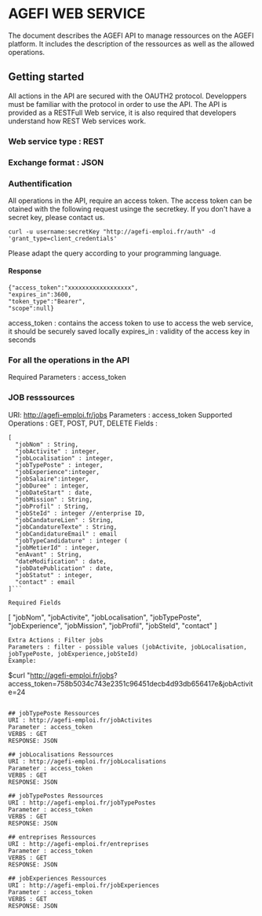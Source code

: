# AGEFI WEB SERVICE 
The document describes the AGEFI API to manage ressources on the AGEFI platform. It includes the description of the ressources as well as the allowed operations. 

## Getting started

All actions in the API are secured with the OAUTH2 protocol. Developpers must be familiar with the protocol in order to use the API. The API is provided as a RESTFull Web service, it is also required that developers understand how REST Web services work. 

### Web service type : REST
### Exchange format : JSON 

### Authentification

All operations in the API, require an access token. The access token can be otained with the following request usinge the secretkey. If you don't have a secret key, please contact us.  

```
curl -u username:secretKey "http://agefi-emploi.fr/auth" -d
'grant_type=client_credentials'
```
Please adapt the query according to your programming language. 

#### Response
```
{"access_token":"xxxxxxxxxxxxxxxxxx",
"expires_in":3600,
"token_type":"Bearer",
"scope":null}
```
access_token : contains the access token to use to access the web service, it should be securely saved locally
expires_in : validity of the access key in seconds

### For all the operations in the API 
Required Parameters : access_token


### JOB resssources
URI: http://agefi-emploi.fr/jobs
Parameters : access_token
Supported Operations : GET, POST, PUT, DELETE 
Fields : 
```
[
  "jobNom" : String,
  "jobActivite" : integer,
  "jobLocalisation" : integer,
  "jobTypePoste" : integer,
  "jobExperience":integer,
  "jobSalaire":integer,
  "jobDuree" : integer,
  "jobDateStart" : date,
  "jobMission" : String,
  "jobProfil" : String,
  "jobSteId" : integer //enterprise ID,
  "jobCandatureLien" : String,
  "jobCandatureTexte" : String,
  "jobCandidatureEmail" : email 
  "jobTypeCandidature" : integer (
  "jobMetierId" : integer,
  "enAvant" : String,
  "dateModification" : date,
  "jobDatePublication" : date,
  "jobStatut" : integer,
  "contact" : email
]```

Required Fields 

```
[
  "jobNom",
  "jobActivite",
  "jobLocalisation",
  "jobTypePoste",
  "jobExperience",
  "jobMission",
  "jobProfil",
  "jobSteId",
  "contact"
]
```
Extra Actions : Filter jobs 
Parameters : filter - possible values (jobActivite, jobLocalisation,
jobTypePoste, jobExperience,jobSteId)
Example: 
```
$curl "http://agefi-emploi.fr/jobs?
access_token=758b5034c743e2351c96451decb4d93db656417e&jobActivite=24
```

## jobTypePoste Ressources 
URI : http://agefi-emploi.fr/jobActivites
Parameter : access_token
VERBS : GET
RESPONSE: JSON 

## jobLocalisations Ressources 
URI : http://agefi-emploi.fr/jobLocalisations
Parameter : access_token
VERBS : GET
RESPONSE: JSON

## jobTypePostes Ressources 
URI : http://agefi-emploi.fr/jobTypePostes
Parameter : access_token
VERBS : GET
RESPONSE: JSON

## entreprises Ressources 
URI : http://agefi-emploi.fr/entreprises
Parameter : access_token
VERBS : GET
RESPONSE: JSON

## jobExperiences Ressources 
URI : http://agefi-emploi.fr/jobExperiences
Parameter : access_token
VERBS : GET
RESPONSE: JSON

